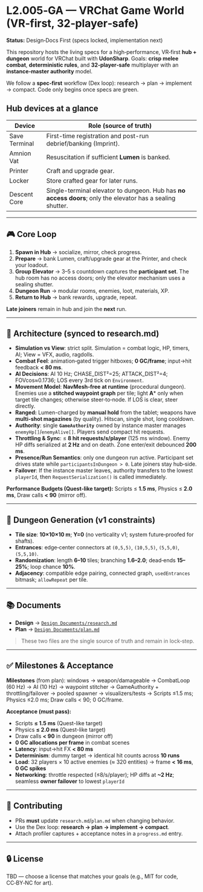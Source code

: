 # L2.005‑GA — VRChat Game World (VR‑first, 32‑player‑safe)

**Status:** Design‑Docs First (specs locked, implementation next)

This repository hosts the living specs for a high‑performance, VR‑first **hub + dungeon** world for VRChat built with **UdonSharp**. Goals: **crisp melee combat**, **deterministic rules**, and **32‑player‑safe** multiplayer with an **instance‑master authority** model.

We follow a **spec‑first** workflow (Dex loop): research → plan → implement → compact. Code only begins once specs are green.

## Hub devices at a glance

| Device           | Role (source of truth) |
|------------------|------------------------|
| Save Terminal    | First-time registration and post-run debrief/banking (Imprint). |
| Amnion Vat       | Resuscitation if sufficient **Lumen** is banked. |
| Printer          | Craft and upgrade gear. |
| Locker           | Store crafted gear for later runs. |
| Descent Core     | Single-terminal elevator to dungeon. Hub has **no access doors**; only the elevator has a sealing shutter. |


---

## 🎮 Core Loop

1. **Spawn in Hub** → socialize, mirror, check progress.  
2. **Prepare** → bank Lumen, craft/upgrade gear at the Printer, and check your loadout.  
3. **Group Elevator** → 3–5 s countdown captures the **participant set**. The hub room has no access doors; only the elevator mechanism uses a sealing shutter.
4. **Dungeon Run** → modular rooms, enemies, loot, materials, XP.  
5. **Return to Hub** → bank rewards, upgrade, repeat.

**Late joiners** remain in hub and join the **next** run.

---

## 🧠 Architecture (synced to research.md)

- **Simulation vs View**: strict split. Simulation = combat logic, HP, timers, AI; View = VFX, audio, ragdolls.
- **Combat Feel**: animation‑gated trigger hitboxes; **0 GC/frame**; input→hit feedback **< 80 ms**.
- **AI Decisions**: AI 10 Hz; CHASE_DIST²=25; ATTACK_DIST²=4; FOVcos≈0.1736; LOS every 3rd tick on `Environment`.
- **Movement Model**: **NavMesh‑free at runtime** (procedural dungeon). Enemies use a **stitched waypoint graph** per tile; light **A*** only when target tile changes; otherwise steer‑to‑node. If LOS is clear, steer directly.
- **Ranged:** Lumen-charged by **manual hold** from the tablet; weapons have **multi-shot magazines** (by quality). Hitscan, single shot, long cooldown.
- **Authority**: single **`GameAuthority`** owned by instance master manages `enemyHp[]`/`enemyAlive[]`. Players send compact hit requests.
- **Throttling & Sync**: ≤ **8 hit requests/s/player** (125 ms window). Enemy HP diffs serialized at **2 Hz** and on death. Zone enter/exit debounced **200 ms**.
- **Presence/Run Semantics**: only one dungeon run active. Participant set drives state while `participantsInDungeon > 0`. Late joiners stay hub‑side.
- **Failover**: If the instance master leaves, authority transfers to the lowest `playerId`, then `RequestSerialization()` is called immediately.

**Performance Budgets (Quest‑like target):** Scripts ≤ **1.5 ms**, Physics ≤ **2.0 ms**, Draw calls **< 90** (mirror off).

---

## 🧩 Dungeon Generation (v1 constraints)

- **Tile size**: **10×10×10 m**; **Y=0** (no verticality v1; system future‑proofed for shafts).  
- **Entrances**: edge‑center connectors at `(0,5,5)`, `(10,5,5)`, `(5,5,0)`, `(5,5,10)`.  
- **Randomization**: length **6–10** tiles; branching **1.6–2.0**; dead‑ends **15–25%**; loop chance **10%**.  
- **Adjacency**: compatible edge pairing, connected graph, `usedEntrances` bitmask; `allowRepeat` per tile.

---

## 📚 Documents

- **Design** → [`Design Documents/research.md`](./Design%20Documents/research.md)  
- **Plan** → [`Design Documents/plan.md`](./Design%20Documents/plan.md)

> These two files are the single source of truth and remain in lock‑step.

---

## ✅ Milestones & Acceptance

**Milestones** (from plan): windows → weapon/damageable → CombatLoop (60 Hz) → AI (10 Hz) → waypoint stitcher → GameAuthority + throttling/failover → pooled spawner → visualizers/tests → Scripts ≤1.5 ms; Physics ≤2.0 ms; Draw calls < 90; 0 GC/frame.

**Acceptance (must pass):**
- Scripts **≤ 1.5 ms** (Quest-like target)
- Physics **≤ 2.0 ms** (Quest-like target)
- Draw calls **< 90** in dungeon (mirror off)
- **0 GC allocations per frame** in combat scenes
- **Latency**: input→hit FX **< 80 ms**
- **Determinism**: dummy target → identical hit counts across **10 runs**
- **Load**: 32 players × 10 active enemies (≈ 320 entities) → frame **< 16 ms**, **0 GC spikes**
- **Networking**: throttle respected (≤8/s/player); HP diffs at **~2 Hz**; seamless **owner failover** to lowest `playerId`

---

## 🤝 Contributing

- PRs **must** update `research.md`/`plan.md` when changing behavior.  
- Use the Dex loop: **research → plan → implement → compact**.  
- Attach profiler captures + acceptance notes in a `progress.md` entry.

---

## 🔒 License

TBD — choose a license that matches your goals (e.g., MIT for code, CC‑BY‑NC for art).
